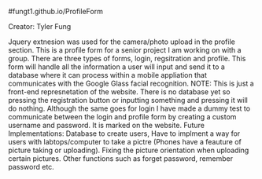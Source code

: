 #fungt1.github.io/ProfileForm

Creator: Tyler Fung

Jquery extnesion was used for the camera/photo upload in the profile section.
This is a profile form for a senior project I am working on with a group. There are three types of forms, login, regsitration and profile. This form will handle all the information a user will input and send it to a database where it can process within a mobile appliation that communicates with the Google Glass facial recognition.
NOTE: This is just a front-end represnetation of the website. There is no database yet so pressing the 
registration button or inputting something and pressing it will do nothing. Although the same goes for login I have made a dummy test to communicate between the login and profile form by creating a custom username and password. It is marked on the website. 
Future Implementations: Database to create users, Have to implment a way for users with labtops/computer to take a pictre (Phones have a feauture of picture taking or uploading). Fixing the picture orientation when uploading certain pictures. Other functions such as forget password, remember password etc. 
